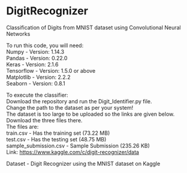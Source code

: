 # DigitRecognizer 
Classification of Digits from MNIST dataset using Convolutional Neural Networks <br>

To run this code, you will need: <br>
Numpy - Version: 1.14.3 <br>
Pandas - Version: 0.22.0  <br>
Keras - Version: 2.1.6 <br>
Tensorflow - Version: 1.5.0 or above <br>
Matplotlib - Version: 2.2.2 <br>
Seaborn - Version: 0.8.1 <br>


To execute the classifier: <br>
Download the repository and run the Digit_Identifier.py file. <br>
Change the path to the dataset as per your system! <br>
The dataset is too large to be uploaded so the links are given below. Download the three files there. <br>
The files are: <br>
  train.csv - Has the training set (73.22 MB) <br>
  test.csv - Has the testing set (48.75 MB)<br>
  sample_submission.csv - Sample Submission (235.26 KB)<br>
Link: https://www.kaggle.com/c/digit-recognizer/data <br>


Dataset - Digit Recognizer using the MNIST dataset on Kaggle
